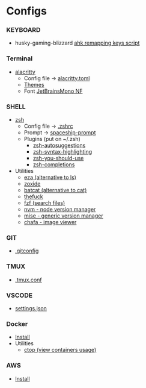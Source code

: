 # Configs

### KEYBOARD
- husky-gaming-blizzard [ahk remapping keys script](/husky-gaming-blizzard/remapear-setas.ahk)

### Terminal
- [alacritty](https://alacritty.org/)
  - Config file -> [alacritty.toml](/alacritty/alacritty.toml)
  - [Themes](/alacritty/themes)
  - Font [JetBrainsMono NF](https://www.nerdfonts.com/font-downloads)

### SHELL
- [zsh](https://github.com/ohmyzsh/ohmyzsh/wiki/Installing-ZSH)
    - Config file -> [.zshrc](/zsh/.zshrc)
    - Prompt -> [spaceship-prompt](https://github.com/spaceship-prompt/spaceship-prompt)
    - Plugins (put on ~/.zsh)
        - [zsh-autosuggestions](https://github.com/zsh-users/zsh-autosuggestions)
        - [zsh-syntax-highlighting](https://github.com/zsh-users/zsh-syntax-highlighting/blob/master/INSTALL.md)
        - [zsh-you-should-use](https://github.com/MichaelAquilina/zsh-you-should-use)
        - [zsh-completions](https://github.com/zsh-users/zsh-completions)
- Utilities
    - [eza (alternative to ls)](https://github.com/eza-community/eza)
    - [zoxide](https://github.com/ajeetdsouza/zoxide)
    - [batcat (alternative to cat)](https://github.com/sharkdp/bat)
    - [thefuck](https://github.com/nvbn/thefuck)
    - [fzf (search files)](https://github.com/junegunn/fzf)
    - [nvm - node version manager](https://github.com/nvm-sh/nvm)
    - [mise - generic version manager](https://github.com/jdx/mise)
    - [chafa - image viewer](https://github.com/hpjansson/chafa)

### GIT
- [.gitconfig](/git/.gitconfig)

### TMUX
- [.tmux.conf](/tmux/.tmux.conf)

### VSCODE
- [settings.json](/vscode/settings.json)

### Docker
- [Install](https://docs.docker.com/desktop/install/linux-install/)
- Utilities
    - [ctop (view containers usage)](https://github.com/bcicen/ctop)

### AWS
- [Install](https://docs.aws.amazon.com/cli/latest/userguide/getting-started-install.html)
